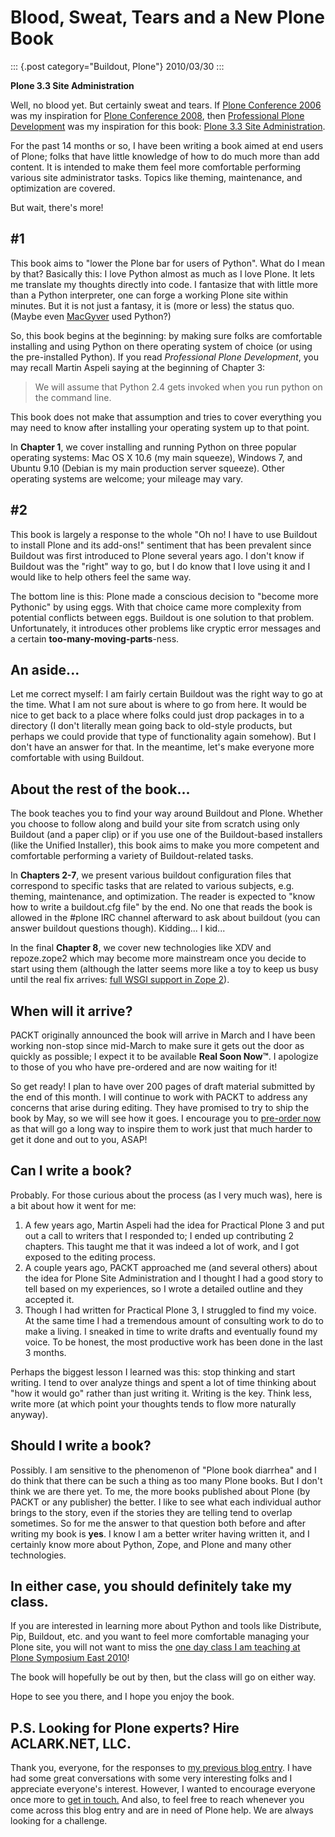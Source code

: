 # Blood, Sweat, Tears and a New Plone Book

::: {.post category="Buildout, Plone"}
2010/03/30
:::

**Plone 3.3 Site Administration**

Well, no blood yet. But certainly sweat and tears. If [Plone Conference
2006](http://plone.org/events/conferences/seattle-2006) was my
inspiration for [Plone Conference 2008](http://plone.org/2008), then
[Professional Plone
Development](https://www.packtpub.com/Professional-Plone-web-applications-CMS/book)
was my inspiration for this book: [Plone 3.3 Site
Administration](https://www.packtpub.com/plone-3-3-site-administration/book).

For the past 14 months or so, I have been writing a book aimed at end
users of Plone; folks that have little knowledge of how to do much more
than add content. It is intended to make them feel more comfortable
performing various site administrator tasks. Topics like theming,
maintenance, and optimization are covered.

But wait, there\'s more!

## #1

This book aims to \"lower the Plone bar for users of Python\". What do I
mean by that? Basically this: I love Python almost as much as I love
Plone. It lets me translate my thoughts directly into code. I fantasize
that with little more than a Python interpreter, one can forge a working
Plone site within minutes. But it is not just a fantasy, it is (more or
less) the status quo. (Maybe even
[MacGyver](http://en.wikipedia.org/wiki/MacGyver) used Python?)

So, this book begins at the beginning: by making sure folks are
comfortable installing and using Python on there operating system of
choice (or using the pre-installed Python). If you read *Professional
Plone Development*, you may recall Martin Aspeli saying at the beginning
of Chapter 3:

> We will assume that Python 2.4 gets invoked when you run python on the
> command line.

This book does not make that assumption and tries to cover everything
you may need to know after installing your operating system up to that
point.

In **Chapter 1**, we cover installing and running Python on three
popular operating systems: Mac OS X 10.6 (my main squeeze), Windows 7,
and Ubuntu 9.10 (Debian is my main production server squeeze). Other
operating systems are welcome; your mileage may vary.

## #2

This book is largely a response to the whole \"Oh no! I have to use
Buildout to install Plone and its add-ons!\" sentiment that has been
prevalent since Buildout was first introduced to Plone several years
ago. I don\'t know if Buildout was the \"right\" way to go, but I do
know that I love using it and I would like to help others feel the same
way.

The bottom line is this: Plone made a conscious decision to \"become
more Pythonic\" by using eggs. With that choice came more complexity
from potential conflicts between eggs. Buildout is one solution to that
problem. Unfortunately, it introduces other problems like cryptic error
messages and a certain **too-many-moving-parts**-ness.

## An aside...

Let me correct myself: I am fairly certain Buildout was the right way to
go at the time. What I am not sure about is where to go from here. It
would be nice to get back to a place where folks could just drop
packages in to a directory (I don\'t literally mean going back to
old-style products, but perhaps we could provide that type of
functionality again somehow). But I don\'t have an answer for that. In
the meantime, let\'s make everyone more comfortable with using Buildout.

## About the rest of the book...

The book teaches you to find your way around Buildout and Plone. Whether
you choose to follow along and build your site from scratch using only
Buildout (and a paper clip) or if you use one of the Buildout-based
installers (like the Unified Installer), this book aims to make you more
competent and comfortable performing a variety of Buildout-related
tasks.

In **Chapters 2-7**, we present various buildout configuration files
that correspond to specific tasks that are related to various subjects,
e.g. theming, maintenance, and optimization. The reader is expected to
\"know how to write a buildout.cfg file\" by the end. No one that reads
the book is allowed in the #plone IRC channel afterward to ask about
buildout (you can answer buildout questions though). Kidding... I kid...

In the final **Chapter 8**, we cover new technologies like XDV and
repoze.zope2 which may become more mainstream once you decide to start
using them (although the latter seems more like a toy to keep us busy
until the real fix arrives: [full WSGI support in Zope
2](http://article.gmane.org/gmane.comp.web.zope.plone.devel/23887)).

## When will it arrive?

PACKT originally announced the book will arrive in March and I have been
working non-stop since mid-March to make sure it gets out the door as
quickly as possible; I expect it to be available **Real Soon Now™**. I
apologize to those of you who have pre-ordered and are now waiting for
it!

So get ready! I plan to have over 200 pages of draft material submitted
by the end of this month. I will continue to work with PACKT to address
any concerns that arise during editing. They have promised to try to
ship the book by May, so we will see how it goes. I encourage you to
[pre-order
now](https://www.packtpub.com/plone-3-3-site-administration/book) as
that will go a long way to inspire them to work just that much harder to
get it done and out to you, ASAP!

## Can I write a book?

Probably. For those curious about the process (as I very much was), here
is a bit about how it went for me:

1.  A few years ago, Martin Aspeli had the idea for Practical Plone 3
    and put out a call to writers that I responded to; I ended up
    contributing 2 chapters. This taught me that it was indeed a lot of
    work, and I got exposed to the editing process.
2.  A couple years ago, PACKT approached me (and several others) about
    the idea for Plone Site Administration and I thought I had a good
    story to tell based on my experiences, so I wrote a detailed outline
    and they accepted it.
3.  Though I had written for Practical Plone 3, I struggled to find my
    voice. At the same time I had a tremendous amount of consulting work
    to do to make a living. I sneaked in time to write drafts and
    eventually found my voice. To be honest, the most productive work
    has been done in the last 3 months.

Perhaps the biggest lesson I learned was this: stop thinking and start
writing. I tend to over analyze things and spent a lot of time thinking
about \"how it would go\" rather than just writing it. Writing is the
key. Think less, write more (at which point your thoughts tends to flow
more naturally anyway).

## Should I write a book?

Possibly. I am sensitive to the phenomenon of \"Plone book diarrhea\"
and I do think that there can be such a thing as too many Plone books.
But I don\'t think we are there yet. To me, the more books published
about Plone (by PACKT or any publisher) the better. I like to see what
each individual author brings to the story, even if the stories they are
telling tend to overlap sometimes. So for me the answer to that question
both before and after writing my book is **yes**. I know I am a better
writer having written it, and I certainly know more about Python, Zope,
and Plone and many other technologies.

## In either case, you should definitely take my class.

If you are interested in learning more about Python and tools like
Distribute, Pip, Buildout, etc. and you want to feel more comfortable
managing your Plone site, you will not want to miss the [one day class I
am teaching at Plone Symposium East
2010](http://plone-site-admin.eventbrite.com)!

The book will hopefully be out by then, but the class will go on either
way.

Hope to see you there, and I hope you enjoy the book.

## P.S. Looking for Plone experts? Hire ACLARK.NET, LLC.

Thank you, everyone, for the responses to [my previous blog
entry](http://blog.aclark.net/?p=170). I have had some great
conversations with some very interesting folks and I appreciate
everyone\'s interest. However, I wanted to encourage everyone once more
to [get in
touch.](mailto:aclark@aclark.net?subject=%22Hire%20Alex%20Clark%22) And
also, to feel free to reach whenever you come across this blog entry and
are in need of Plone help. We are always looking for a challenge.
